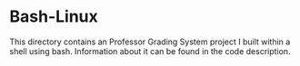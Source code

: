 # Bash-Linux
This directory contains an Professor Grading System project I built within a shell using bash. Information about it can be found in the code description.
